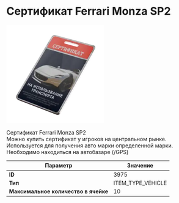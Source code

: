# Сертификат Ferrari Monza SP2

![Item Image](../img/3975.webp?raw=true)

Сертификат Ferrari Monza SP2<br>Можно купить сертификат у игроков на центральном рынке.<br>Используется для получения авто марки определенной марки.<br>Необходимо находиться на автобазаре (/GPS)


| Параметр | Значение |
|----------|----------|
| **ID** | 3975 |
| **Тип** | ITEM_TYPE_VEHICLE |
| **Максимальное количество в ячейке** | 10 |

